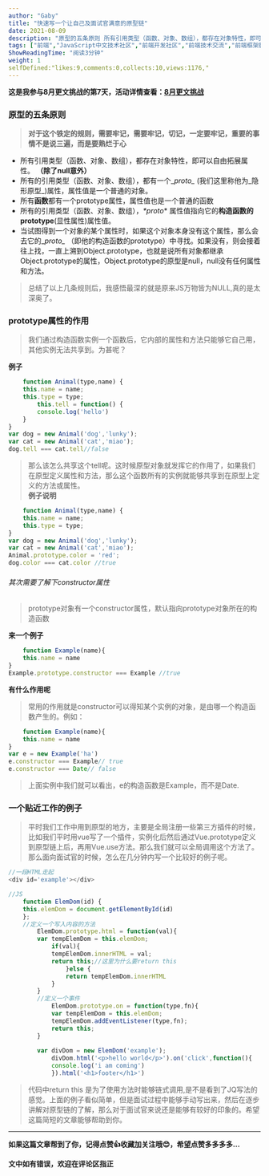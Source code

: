 ```yaml
---
author: "Gaby"
title: "快速写一个让自己及面试官满意的原型链"
date: 2021-08-09
description: "原型的五条原则 所有引用类型（函数、对象、数组），都存在对象特性，即可以自由拓展属性。 （除了null意外） 所有的引用类型"
tags: ["前端","JavaScript中文技术社区","前端开发社区","前端技术交流","前端框架教程","JavaScript 学习资源","CSS 技巧与最佳实践","HTML5 最新动态","前端工程师职业发展","开源前端项目","前端技术趋势"]
ShowReadingTime: "阅读3分钟"
weight: 1
selfDefined:"likes:9,comments:0,collects:10,views:1176,"
---
```

**这是我参与8月更文挑战的第7天，活动详情查看：[8月更文挑战](https://juejin.cn/post/6987962113788493831 "https://juejin.cn/post/6987962113788493831")**

### 原型的五条原则

> **对于这个铁定的规则，需要牢记，需要牢记，切记，一定要牢记，重要的事情不是说三遍，而是要熟烂于心**

*   所有引用类型（函数、对象、数组），都存在对象特性，即可以自由拓展属性。 **（除了null意外）**
*   所有的引用类型（函数、对象、数组），都有一个\__proto\__ (我们这里称他为_隐形原型_)属性，属性值是一个普通的对象。
*   所有**函数**都有一个prototype属性，属性值也是一个普通的函数
*   所有的引用类型（函数、对象、数组），_\*proto_\* 属性值指向它的**构造函数的 prototype**(显性属性)属性值。
*   当试图得到一个对象的某个属性时，如果这个对象本身没有这个属性，那么会去它的\__proto\__ （即他的构造函数的prototype）中寻找。如果没有，则会接着往上找，一直上溯到Object.prototype，也就是说所有对象都继承Object.prototype的属性，Object.prototype的原型是null，null没有任何属性和方法。

> 总结了以上几条规则后，我感悟最深的就是原来JS万物皆为NULL,真的是太深奥了。

### prototype属性的作用

> 我们通过构造函数实例一个函数后，它内部的属性和方法只能够它自己用，其他实例无法共享到。为甚呢？

**例子**

```js
    function Animal(type,name) {
    this.name = name;
    this.type = type;
        this.tell = function() {
        console.log('hello')
    }
}
var dog = new Animal('dog','lunky');
var cat = new Animal('cat','miao');
dog.tell === cat.tell//false
```

> 那么该怎么共享这个tell呢。这时候原型对象就发挥它的作用了，如果我们在原型定义属性和方法，那么这个函数所有的实例就能够共享到在原型上定义的方法或属性。  
> **例子说明**

```js
    function Animal(type,name) {
    this.name = name;
    this.type = type;
}
var dog = new Animal('dog','lunky');
var cat = new Animal('cat','miao');
Animal.prototype.color = 'red';
dog.color === cat.color //true
```

###### 其次需要了解下constructor属性

> prototype对象有一个constructor属性，默认指向prototype对象所在的构造函数

**来一个例子**

```js
    function Example(name){
    this.name = name
}
Example.prototype.constructor === Example //true
```

**有什么作用呢**

> 常用的作用就是constructor可以得知某个实例的对象，是由哪一个构造函数产生的。例如：

```js
    function Example(name){
    this.name = name
}
var e = new Example('ha')
e.constructor === Example// true
e.constructor === Date// false
```

> 上面实例中我们就可以看出，e的构造函数是Example，而不是Date.

### 一个贴近工作的例子

> 平时我们工作中用到原型的地方，主要是全局注册一些第三方插件的时候，比如我们平时用vue写了一个插件，实例化后然后通过Vue.prototype定义到原型链上后，再用Vue.use方法。那么我们就可以全局调用这个方法了。那么面向面试官的时候，怎么在几分钟内写一个比较好的例子呢。

```js
//一段HTML走起
<div id='example'></div>

//JS
    function ElemDom(id) {
    this.elemDom = document.getElementById(id)
    };
    //定义一个写入内容的方法
        ElemDom.prototype.html = function(val){
        var tempElemDom = this.elemDom;
            if(val){
            tempElemDom.innerHTML = val;
            return this;//这里为什么要return this
                }else {
                return tempElemDom.innerHTML
            }
        }
        //定义一个事件
            ElemDom.prototype.on = function(type,fn){
            var tempElemDom = this.elemDom;
            tempElemDom.addEventListener(type,fn);
            return this;
        }
        
        var divDom = new ElemDom('example');
            divDom.html('<p>hello world</p>').on('click',function(){
            console.log('i am coming')
            }).html('<h1>footer</h1>')
```

> 代码中return this 是为了使用方法时能够链式调用,是不是看到了JQ写法的感觉。上面的例子看似简单，但是面试过程中能够手动写出来，然后在逐步讲解对原型链的了解，那么对于面试官来说还是能够有较好的印象的。希望这篇简短的文章能够帮助到你。

* * *

**如果这篇文章帮到了你，记得点赞👍收藏加关注哦😊，希望点赞多多多多...**

**文中如有错误，欢迎在评论区指正**